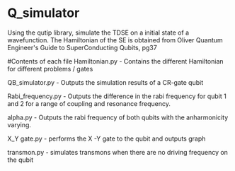 # Q_simulator

Using the qutip library, simulate the TDSE on a initial state of a wavefunction. The Hamiltonian of the SE is obtained from Oliver Quantum Engineer's Guide to SuperConducting Qubits, pg37

#Contents of each file Hamiltonian.py - Contains the different Hamiltonian for different problems / gates

QB_simulator.py - Outputs the simulation results of a CR-gate qubit

Rabi_frequency.py - Outputs the difference in the rabi frequency for qubit 1 and 2 for a range of coupling and resonance frequency.

alpha.py - Outputs the rabi frequency of both qubits with the anharmonicity varying.

X_Y gate.py - performs the X -Y gate to the qubit and outputs graph

transmon.py - simulates transmons when there are no driving frequency on the qubit